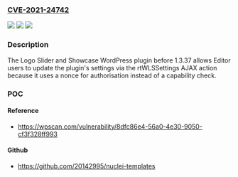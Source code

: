 ### [CVE-2021-24742](https://cve.mitre.org/cgi-bin/cvename.cgi?name=CVE-2021-24742)
![](https://img.shields.io/static/v1?label=Product&message=Logo%20Slider%20and%20Showcase&color=blue)
![](https://img.shields.io/static/v1?label=Version&message=1.3.37%20&color=brightgreen)
![](https://img.shields.io/static/v1?label=Vulnerability&message=CWE-863%20Incorrect%20Authorization&color=brightgreen)

### Description

The Logo Slider and Showcase WordPress plugin before 1.3.37 allows Editor users to update the plugin's settings via the rtWLSSettings AJAX action because it uses a nonce for authorisation instead of a capability check.

### POC

#### Reference
- https://wpscan.com/vulnerability/8dfc86e4-56a0-4e30-9050-cf3f328ff993

#### Github
- https://github.com/20142995/nuclei-templates

